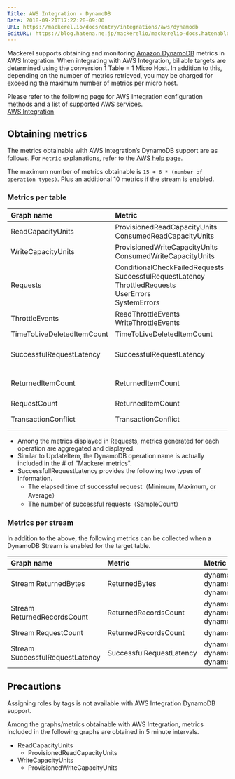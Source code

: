 ```yaml
---
Title: AWS Integration - DynamoDB
Date: 2018-09-21T17:22:28+09:00
URL: https://mackerel.io/docs/entry/integrations/aws/dynamodb
EditURL: https://blog.hatena.ne.jp/mackerelio/mackerelio-docs.hatenablog.mackerel.io/atom/entry/10257846132636302674
---
```


Mackerel supports obtaining and monitoring <a href="https://aws.amazon.com/dynamodb/" target="_blank">Amazon DynamoDB</a> metrics in AWS Integration. When integrating with AWS Integration, billable targets are determined using the conversion 1 Table = 1 Micro Host.
In addition to this, depending on the number of metrics retrieved, you may be charged for exceeding the maximum number of metrics per micro host.

Please refer to the following page for AWS Integration configuration methods and a list of supported AWS services.  <br>
<a href="https://mackerel.io/docs/entry/integrations/aws">AWS Integration</a>

## Obtaining metrics

The metrics obtainable with AWS Integration’s DynamoDB support are as follows. For `Metric` explanations, refer to the <a href="https://docs.aws.amazon.com/amazondynamodb/latest/developerguide/metrics-dimensions.html" target="_blank">AWS help page</a>.

The maximum number of metrics obtainable is `15 + 6 * (number of operation types)`. Plus an additional 10 metrics if the stream is enabled. 

### Metrics per table

|Graph name|Metric|Metric name in Mackerel|Unit|Statistics|
|:--|:--|:--|:--|:--|
|ReadCapacityUnits|ProvisionedReadCapacityUnits<br>ConsumedReadCapacityUnits|dynamodb.read_capacity_units.provisioned<br>dynamodb.read_capacity_units.consumed|float|Average<br>Sum|
|WriteCapacityUnits|ProvisionedWriteCapacityUnits<br>ConsumedWriteCapacityUnits|dynamodb.write_capacity_units.provisioned<br>dynamodb.write_capacity_units.consumed|float|Average<br>Sum|
|Requests|ConditionalCheckFailedRequests<br>SuccessfulRequestLatency<br>ThrottledRequests<br>UserErrors<br>SystemErrors|dynamodb.requests.conditional_check_failed_requests<br>dynamodb.requests.success_requests<br>dynamodb.requests.throttled_requests<br>dynamodb.requests.user_errors<br>dynamodb.requests.system_errors|integer|Sum<br>SampleCount<br>Sum<br>Sum<br>SampleCount|
|ThrottleEvents|ReadThrottleEvents<br>WriteThrottleEvents|dynamodb.throttle_events.read_throttle_events<br>dynamodb.throttle_events.write_throttle_events|integer|Sum<br>Sum|
|TimeToLiveDeletedItemCount|TimeToLiveDeletedItemCount|dynamodb.time_to_live_deleted_item_count.count|integer|Sum|
|SuccessfulRequestLatency|SuccessfulRequestLatency|dynamodb.successful_request_latency.#.minimum<br>dynamodb.successful_request_latency.#.average<br>dynamodb.successful_request_latency.#.maximum|float|Minimum<br>Average<br>Maximum|
|ReturnedItemCount|ReturnedItemCount|dynamodb.returned_item_count.#.minimum<br>dynamodb.returned_item_count.#.average<br>dynamodb.returned_item_count.#.maximum|float|Minimum<br>Average<br>Maximum|
|RequestCount|ReturnedItemCount|dynamodb.request_count.requests|integer|SampleCount|
|TransactionConflict|TransactionConflict|dynamodb.transaction_conflict.item_level<br>dynamodb.transaction_conflict.request_level|integer|Sum<br>SampleCount|

- Among the metrics displayed in Requests,  metrics generated for each operation are aggregated and displayed.
- Similar to UpdateItem, the DynamoDB operation name is actually included in the # of "Mackerel metrics".
- SuccessfullRequestLatency provides the following two types of information.
    - The elapsed time of successful request（Minimum, Maximum, or Average）
    - The number of successful requests（SampleCount）

### Metrics per stream
In addition to the above, the following metrics can be collected when a DynamoDB Stream is enabled for the target table.

|Graph name|Metric|Metric name in Mackerel|Unit|Statistics|
|:--|:--|:--|:--|:--|
|Stream ReturnedBytes|ReturnedBytes|dynamodb.returned_bytes.GetRecords.minimum<br>dynamodb.returned_bytes.GetRecords.average<br>dynamodb.returned_bytes.GetRecords.maximum|bytes|Minimum<br>Average<br>Maximum|
|Stream ReturnedRecordsCount|ReturnedRecordsCount|dynamodb.returned_records_count.GetRecords.minimum<br>dynamodb.returned_records_count.GetRecords.average<br>dynamodb.returned_records_count.GetRecords.maximum|float|Minimum<br>Average<br>Maximum|
|Stream RequestCount|ReturnedRecordsCount|dynamodb.request_count_streams.GetRecords.requests|integer|SampleCount|
|Stream SuccessfulRequestLatency|SuccessfulRequestLatency|dynamodb.successful_request_latency_streams.GetRecords.minimum<br>dynamodb.successful_request_latency_streams.GetRecords.average<br>dynamodb.successful_request_latency_streams.GetRecords.maximum|float|Minimum<br>Average<br>Maximum|

<h2 id="notes">Precautions</h2>
Assigning roles by tags is not available with AWS Integration DynamoDB support.

Among the graphs/metrics obtainable with AWS Integration, metrics included in the following graphs are obtained in 5 minute intervals.

- ReadCapacityUnits
    - ProvisionedReadCapacityUnits
- WriteCapacityUnits
    - ProvisionedWriteCapacityUnits
